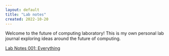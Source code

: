 ```yaml
---
layout: default
title: "Lab notes"
created: 2022-10-20
---
```


Welcome to the future of computing laboratory! This is my own personal lab journal exploring ideas around the future of computing.

[Lab Notes 001: Everything](/notes/lab-notes-001)
